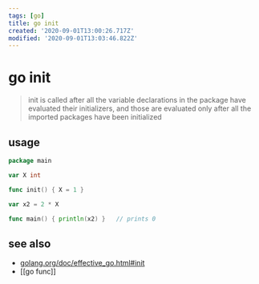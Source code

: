 ```yaml
---
tags: [go]
title: go init
created: '2020-09-01T13:00:26.717Z'
modified: '2020-09-01T13:03:46.822Z'
---
```


# go init

>  init is called after all the variable declarations in the package have evaluated their initializers, and those are evaluated only after all the imported packages have been initialized

## usage
```go
package main

var X int

func init() { X = 1 }

var x2 = 2 * X

func main() { println(x2) }   // prints 0 
```

## see also
- [golang.org/doc/effective_go.html#init](https://golang.org/doc/effective_go.html#init)
- [[go func]]

